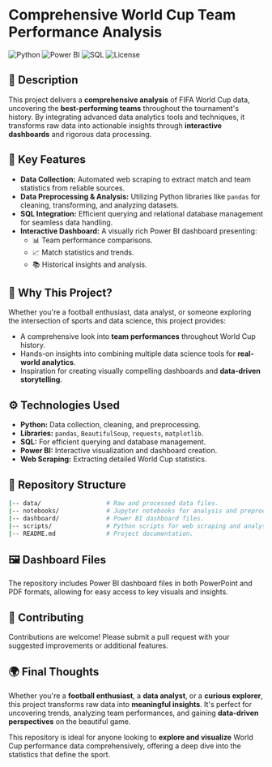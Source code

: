 # Comprehensive World Cup Team Performance Analysis

![Python](https://img.shields.io/badge/Python-3.9+-blue)
![Power BI](https://img.shields.io/badge/Power%20BI-Desktop-orange)
![SQL](https://img.shields.io/badge/SQL-Database-blueviolet)
![License](https://img.shields.io/badge/License-MIT-green)

## 🚀 Description
This project delivers a **comprehensive analysis** of FIFA World Cup data, uncovering the **best-performing teams** throughout the tournament's history. By integrating advanced data analytics tools and techniques, it transforms raw data into actionable insights through **interactive dashboards** and rigorous data processing.

## 🌟 Key Features
- **Data Collection:** Automated web scraping to extract match and team statistics from reliable sources.
- **Data Preprocessing & Analysis:** Utilizing Python libraries like `pandas` for cleaning, transforming, and analyzing datasets.
- **SQL Integration:** Efficient querying and relational database management for seamless data handling.
- **Interactive Dashboard:** A visually rich Power BI dashboard presenting:
  - 📊 Team performance comparisons.
  - 📈 Match statistics and trends.
  - 📚 Historical insights and analysis.

## 🤔 Why This Project?
Whether you're a football enthusiast, data analyst, or someone exploring the intersection of sports and data science, this project provides:
- A comprehensive look into **team performances** throughout World Cup history.
- Hands-on insights into combining multiple data science tools for **real-world analytics**.
- Inspiration for creating visually compelling dashboards and **data-driven storytelling**.

## ⚙️ Technologies Used
- **Python:** Data collection, cleaning, and preprocessing.
- **Libraries:** `pandas`, `BeautifulSoup`, `requests`, `matplotlib`.
- **SQL:** For efficient querying and database management.
- **Power BI:** Interactive visualization and dashboard creation.
- **Web Scraping:** Extracting detailed World Cup statistics.

## 📁 Repository Structure
```bash
|-- data/                  # Raw and processed data files.  
|-- notebooks/             # Jupyter notebooks for analysis and preprocessing.  
|-- dashboard/             # Power BI dashboard files.  
|-- scripts/               # Python scripts for web scraping and analysis.  
|-- README.md              # Project documentation.
```

## 🖼️ Dashboard Files
The repository includes Power BI dashboard files in both PowerPoint and PDF formats, allowing for easy access to key visuals and insights.

## 🤝 Contributing
Contributions are welcome! Please submit a pull request with your suggested improvements or additional features.
## 🌍 Final Thoughts
Whether you're a **football enthusiast**, a **data analyst**, or a **curious explorer**, this project transforms raw data into **meaningful insights**. It's perfect for uncovering trends, analyzing team performances, and gaining **data-driven perspectives** on the beautiful game. 

This repository is ideal for anyone looking to **explore and visualize** World Cup performance data comprehensively, offering a deep dive into the statistics that define the sport.
```
